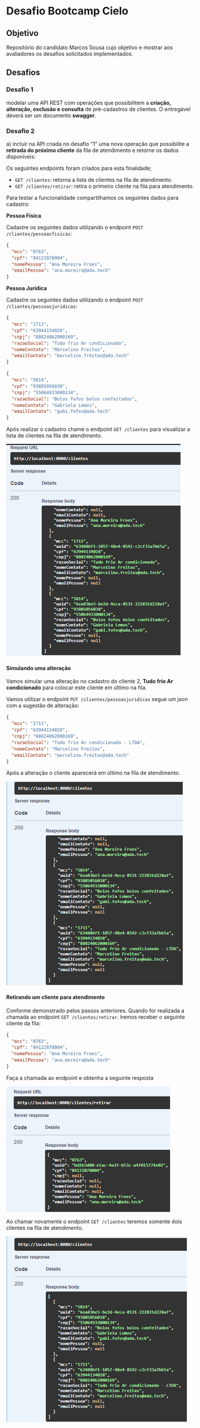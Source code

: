 # Desafio Bootcamp Cielo

## Objetivo

Repositório do candidato Marcos Sousa cujo objetivo e mostrar aos avaliadores os desafios solicitados implementados.

## Desafios

### Desafio 1 
modelar uma API REST com operações que possibilitem a **criação, alteração,
exclusão e consulta** de pré-cadastros de clientes. O entregável deverá ser um
documento **swagger**.

### Desafio 2
a) incluir na API criada no desafio “1” uma nova operação que possibilite a **retirada do
próximo cliente** da fila de atendimento e retorne os dados disponíveis:

Os seguintes endpoints foram criados para esta finalidade;

* `GET /clientes`: retorna a lista de clientes na fila de atendimento.
* `GET /clientes/retirar`: retira o primeiro cliente na fila para atendimento.

Para testar a funcionalidade compartilhamos os seguintes dados para cadastro:

**Pessoa Física**

Cadastre os seguintes dados utilizando o endpoint `POST /clientes/pessoasfisicas`:

```json
{
  "mcc": "0763",
  "cpf": "84122878004",
  "nomePessoa": "Ana Moreira Froes",
  "emailPessoa": "ana.moreira@ada.tech"
}
```

**Pessoa Jurídica**

Cadastre os seguintes dados utilizando o endpoint `POST /clientes/pessoasjuridicas`:

```json
{
  "mcc": "1711",
  "cpf": "63944134028",
  "cnpj": "88824062000169",
  "razaoSocial": "Tudo frio Ar condicionado",
  "nomeContato": "Marcelino Freitas",
  "emailContato": "marcelino.freitas@ada.tech"
}
```

```json
{
  "mcc": "5814",
  "cpf": "93885056038",
  "cnpj": "55064933000134",
  "razaoSocial": "Bolos fofos bolos confeitados",
  "nomeContato": "Gabriela Lemos",
  "emailContato": "gabi.fofos@ada.tech"
}
```

Após realizar o cadastro chame o endpoint `GET /clientes` para visualizar a lista de clientes na fila de atendimento.

![Resposta endpoint get /clientes](docs/imagens/1-get-clientes.PNG "Resposta endpoint GET /clientes")

#### Simulando uma alteração
Vamos simular uma alteração no cadastro do cliente 2, **Tudo frio Ar condicionado** para colocar este cliente em último na fila.

Vamos utilizar o endpoint `PUT /clientes/pessoasjuridicas`
segue um json com a sugestão de alteração:
```json
{
  "mcc": "1711",
  "cpf": "63944134028",
  "cnpj": "88824062000169",
  "razaoSocial": "Tudo frio Ar condicionado - LTDA",
  "nomeContato": "Marcelino Freitas",
  "emailContato": "marcelino.freitas@ada.tech"
}
```

Após a alteração o cliente aparecerá em último na fila de atendimento.

![Resposta endpoint get /clientes após alterar cliente](docs/imagens/2-get-clientes.PNG "Resposta endpoint GET /clientes após alterar cliente")

#### Retirando um cliente para atendimento

Conforme demonstrado pelos passos anteriores. Quando for realizada a chamada ao endpoint `GET /clientes/retirar`. Iremos receber o seguinte cliente da fila:
```json
{
  "mcc": "0763",
  "cpf": "84122878004",
  "nomePessoa": "Ana Moreira Froes",
  "emailPessoa": "ana.moreira@ada.tech"
}
```

Faça a chamada ao endpoint e obtenha a seguinte resposta

![Resposta endpoint get /clientes/retirar](docs/imagens/3-get-clientes-retirar.PNG "Resposta endpoint GET /clientes/retirar")

Ao chamar novamente o endpoint `GET /clientes` teremos somente dois clientes na fila de atendimento.

![Resposta endpoint get /clientes após retirar cliente](docs/imagens/4-get-clientes-apos-retirada.PNG "Resposta endpoint GET /clientes após alterar cliente")



